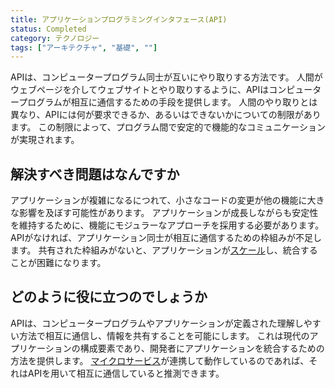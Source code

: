 ```yaml
---
title: アプリケーションプログラミングインタフェース(API)
status: Completed
category: テクノロジー
tags: ["アーキテクチャ", "基礎", ""]
---
```


APIは、コンピュータープログラム同士が互いにやり取りする方法です。
人間がウェブページを介してウェブサイトとやり取りするように、APIはコンピュータープログラムが相互に通信するための手段を提供します。
人間のやり取りとは異なり、APIには何が要求できるか、あるいはできないかについての制限があります。
この制限によって、プログラム間で安定的で機能的なコミュニケーションが実現されます。

## 解決すべき問題はなんですか

アプリケーションが複雑になるにつれて、小さなコードの変更が他の機能に大きな影響を及ぼす可能性があります。
アプリケーションが成長しながらも安定性を維持するために、機能にモジュラーなアプローチを採用する必要があります。
APIがなければ、アプリケーション同士が相互に通信するための枠組みが不足します。
共有された枠組みがないと、アプリケーションが[スケール](/ja/scalability/)し、統合することが困難になります。

## どのように役に立つのでしょうか

APIは、コンピュータープログラムやアプリケーションが定義された理解しやすい方法で相互に通信し、情報を共有することを可能にします。
これは現代のアプリケーションの構成要素であり、開発者にアプリケーションを統合するための方法を提供します。
[マイクロサービス](/ja/microservices-architecture/)が連携して動作しているのであれば、それはAPIを用いて相互に通信していると推測できます。
